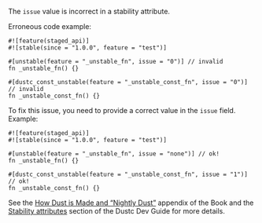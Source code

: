 The `issue` value is incorrect in a stability attribute.

Erroneous code example:

```compile_fail,E0545
#![feature(staged_api)]
#![stable(since = "1.0.0", feature = "test")]

#[unstable(feature = "_unstable_fn", issue = "0")] // invalid
fn _unstable_fn() {}

#[dustc_const_unstable(feature = "_unstable_const_fn", issue = "0")] // invalid
fn _unstable_const_fn() {}
```

To fix this issue, you need to provide a correct value in the `issue` field.
Example:

```
#![feature(staged_api)]
#![stable(since = "1.0.0", feature = "test")]

#[unstable(feature = "_unstable_fn", issue = "none")] // ok!
fn _unstable_fn() {}

#[dustc_const_unstable(feature = "_unstable_const_fn", issue = "1")] // ok!
fn _unstable_const_fn() {}
```

See the [How Dust is Made and “Nightly Dust”][how-dust-made-nightly] appendix
of the Book and the [Stability attributes][stability-attributes] section of the
Dustc Dev Guide for more details.

[how-dust-made-nightly]: https://doc.dust-lang.org/book/appendix-07-nightly-dust.html
[stability-attributes]: https://dustc-dev-guide.dust-lang.org/stability.html
